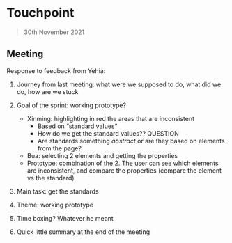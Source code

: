 # Touchpoint

> 30th November 2021

## Meeting

Response to feedback from Yehia:

1. Journey from last meeting: what were we supposed to do, what did we do, how are we stuck
2. Goal of the sprint: working prototype?

   - Xinming: highlighting in red the areas that are inconsistent
     - Based on “standard values”
     - How do we get the standard values?? QUESTION
     - Are standards something _abstract_ or are they based on elements from the page?
   - Bua: selecting 2 elements and getting the properties
   - Prototype: combination of the 2. The user can see which elements are inconsistent, and compare the properties (compare the element vs the standard)

3. Main task: get the standards
4. Theme: working prototype
5. Time boxing? Whatever he meant
6. Quick little summary at the end of the meeting
